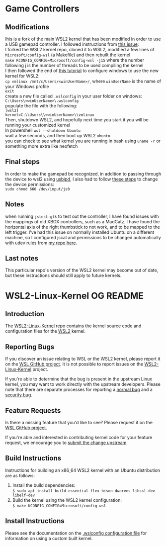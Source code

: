 # Game Controllers
## Modifications
Ihis is a fork of the main WSL2 kernel that has been modified in order to use a USB gamepad controller.
I followed instructions from [this issue][xpad-issue]:
<br /> I forked the WSL2 kernel repo, cloned it to WSL2, modified a few lines of `Microsoft/config-wsl` (a Makefile) and then rebuilt the kernel
<br /> `make KCONFIG_CONFIG=Microsoft/config-wsl -j15` where the number following j is the number of threads to be used compiling the kernel
<br /> I then followed the end of [this tutorial][tutorial] to configure windows to use the new kernel for WSL2:
<br /> `cp vmlinux /mnt/c/Users/<winUserName>/`, where `winUserName` is the name of your Windows profile
<br /> `exit`
<br /> create a new file called `.wslconfig` in your user folder on windows: `C:\Users\<winUserName>\.wslconfig`
<br /> populate the file with the following:
<br /> `[wsl2]`
<br />  `kernel=C:\\Users\\<winUserName>\\vmlinux`
<br /> Then, shutdown WSL2, and hopefully next time you start it you will be running your customized kernel
<br /> In powershell `wsl --shutdown Ubuntu`
<br /> wait a few seconds, and then boot up WSL2 `ubuntu`
<br /> you can check to see what kernel you are running in bash using `uname -r` or something more extra like neofetch

## Final steps 
In order to make the gamepad be recognized, in addition to passing through the device to wsl2 using [usbipd][usbipd-instr], I also had to follow [these steps][permissions] to change the device permissions:
<br />`sudo chmod 666 /dev/input/js0`

## Notes
when running `jstest-gtk` to test out the controller, I have found issues with the mappings of old XBOX controllers, such as a MadCatz. I have found the horizontal axis of the right thumbstick to not work, and to be mapped to the left trigger. I've had this issue on normally installed Ubuntu on a different machine, so I configured jscal and permissions to be changed automatically with udev rules from [my repo here][my-repo].

## Last notes
This particular repo's version of the WSL2 kernel may become out of date, but these instructions should still apply to future kernels. 

# WSL2-Linux-Kernel OG README
## Introduction

The [WSL2-Linux-Kernel][wsl2-kernel] repo contains the kernel source code and
configuration files for the [WSL2][about-wsl2] kernel.

## Reporting Bugs

If you discover an issue relating to WSL or the WSL2 kernel, please report it on
the [WSL GitHub project][wsl-issue]. It is not possible to report issues on the
[WSL2-Linux-Kernel][wsl2-kernel] project.

If you're able to determine that the bug is present in the upstream Linux
kernel, you may want to work directly with the upstream developers. Please note
that there are separate processes for reporting a [normal bug][normal-bug] and
a [security bug][security-bug].

## Feature Requests

Is there a missing feature that you'd like to see? Please request it on the
[WSL GitHub project][wsl-issue].

If you're able and interested in contributing kernel code for your feature
request, we encourage you to [submit the change upstream][submit-patch].

## Build Instructions

Instructions for building an x86_64 WSL2 kernel with an Ubuntu distribution are
as follows:

1. Install the build dependencies:  
   `$ sudo apt install build-essential flex bison dwarves libssl-dev libelf-dev`
2. Build the kernel using the WSL2 kernel configuration:  
   `$ make KCONFIG_CONFIG=Microsoft/config-wsl`

## Install Instructions

Please see the documentation on the [.wslconfig configuration
file][install-inst] for information on using a custom built kernel.

[my-repo]:      https://github.com/atticusrussell/ubuntu-xbox-gamepad-cal
[usbipd-instr]: https://learn.microsoft.com/en-us/windows/wsl/connect-usb
[permissions]:  https://github.com/microsoft/WSL/issues/7747#issuecomment-1352418916
[xpad-issue]:   https://github.com/microsoft/WSL/issues/7747
[tutorial]: https://microhobby.com.br/blog/2019/09/21/compiling-your-own-linux-kernel-for-windows-wsl2
[wsl2-kernel]:  https://github.com/microsoft/WSL2-Linux-Kernel
[about-wsl2]:   https://docs.microsoft.com/en-us/windows/wsl/about#what-is-wsl-2
[wsl-issue]:    https://github.com/microsoft/WSL/issues/new/choose
[normal-bug]:   https://www.kernel.org/doc/html/latest/admin-guide/bug-hunting.html#reporting-the-bug
[security-bug]: https://www.kernel.org/doc/html/latest/admin-guide/security-bugs.html
[submit-patch]: https://www.kernel.org/doc/html/latest/process/submitting-patches.html
[install-inst]: https://docs.microsoft.com/en-us/windows/wsl/wsl-config#configure-global-options-with-wslconfig
